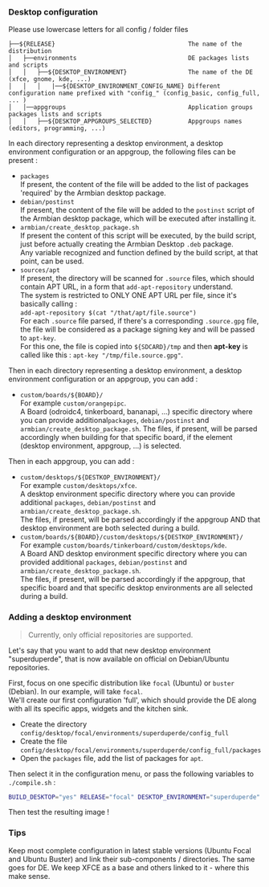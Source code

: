 <h3>Desktop configuration</h3>

Please use lowercase letters for all config / folder files

```
├──${RELEASE}                                     The name of the distribution
│   ├──environments                               DE packages lists and scripts
│   │   ├──${DESKTOP_ENVIRONMENT}                 The name of the DE (xfce, gnome, kde, ...)
│   │   │   |──${DESKTOP_ENVIRONMENT_CONFIG_NAME} Different configuration name prefixed with "config_" (config_basic, config_full, ... )
│   │──appgroups                                  Application groups packages lists and scripts
│   │   ├──${DESKTOP_APPGROUPS_SELECTED}          Appgroups names (editors, programming, ...)
```

In each directory representing a desktop environment, a desktop environment configuration or an appgroup, the following files can be present :

* `packages`  
  If present, the content of the file will be added to the list
  of packages 'required' by the Armbian desktop package.
* `debian/postinst`  
  If present, the content of the file will be added to the `postinst`
  script of the Armbian desktop package, which will be executed after
  installing it.
* `armbian/create_desktop_package.sh`  
  If present the content of this script will be executed, by the build
  script, just before actually creating the Armbian Desktop `.deb`
  package.  
  Any variable recognized and function defined by the build script,
  at that point, can be used.
* `sources/apt`  
  If present, the directory will be scanned for `.source` files,
  which should contain APT URL, in a form that `add-apt-repository`
  understand.  
  The system is restricted to ONLY ONE APT URL per file, since it's
  basically calling :  
  `add-apt-repository $(cat "/that/apt/file.source")`  
  For each `.source` file parsed, if there's a corresponding
  `.source.gpg` file, the file will be considered as a package
  signing key and will be passed to `apt-key`.  
  For this one, the file is copied into `${SDCARD}/tmp` and then
  **apt-key** is called like this : `apt-key "/tmp/file.source.gpg"`.

Then in each directory representing a desktop environment, a desktop
environment configuration or an appgroup, you can add :

* `custom/boards/${BOARD}/`  
  For example `custom/orangepipc`.  
  A Board (odroidc4, tinkerboard, bananapi, ...) specific directory
  where you can provide additional`packages`, `debian/postinst` and
  `armbian/create_desktop_package.sh`. 
  The files, if present, will be parsed accordingly when building
  for that specific board, if the element (desktop environment,
  appgroup, ...) is selected.

Then in each appgroup, you can add :

* `custom/desktops/${DESTKOP_ENVIRONMENT}/`  
  For example `custom/desktops/xfce`.  
  A desktop environment specific directory where you can provide
  additional `packages`, `debian/postinst` and
  `armbian/create_desktop_package.sh`.  
  The files, if present, will be parsed accordingly if the appgroup
  AND that desktop environment are both selected during a build.
* `custom/boards/${BOARD}/custom/desktops/${DESTKOP_ENVIRONMENT}/`  
  For example `custom/boards/tinkerboard/custom/desktops/kde`.  
  A Board AND desktop environment specific directory where you can
  provided additional `packages`, `debian/postinst` and
  `armbian/create_desktop_package.sh`.  
  The files, if present, will be parsed accordingly if the appgroup,
  that specific board and that specific desktop environments are
  all selected during a build.

### Adding a desktop environment

> Currently, only official repositories are supported.

Let's say that you want to add that new desktop environment
"superduperde", that is now available on official on Debian/Ubuntu
repositories.

First, focus on one specific distribution like `focal` (Ubuntu)
or `buster` (Debian). In our example, will take `focal`.  
We'll create our first configuration 'full', which should provide the
DE along with all its specific apps, widgets and the kitchen sink.

* Create the directory
  `config/desktop/focal/environments/superduperde/config_full`
* Create the file 
  `config/desktop/focal/environments/superduperde/config_full/packages`
* Open the `packages` file, add the list of packages for `apt`.

Then select it in the configuration menu, or pass the following
variables to `./compile.sh` :

```bash
BUILD_DESKTOP="yes" RELEASE="focal" DESKTOP_ENVIRONMENT="superduperde" DESKTOP_ENVIRONMENT_CONFIG_NAME="config_full"
```

Then test the resulting image !

### Tips

Keep most complete configuration in latest stable versions (Ubuntu Focal and Ubuntu Buster) and link their sub-components / directories. The same goes for DE. We keep XFCE as a base and others linked to it - where this make sense.